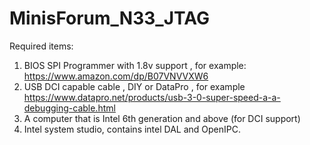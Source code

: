 # MinisForum_N33_JTAG

Required items:
1. BIOS SPI Programmer with 1.8v support , for example: https://www.amazon.com/dp/B07VNVVXW6
2. USB DCI capable cable , DIY or DataPro , for example https://www.datapro.net/products/usb-3-0-super-speed-a-a-debugging-cable.html
3. A computer that is Intel 6th generation and above (for DCI support)
4. Intel system studio, contains intel DAL and OpenIPC.
